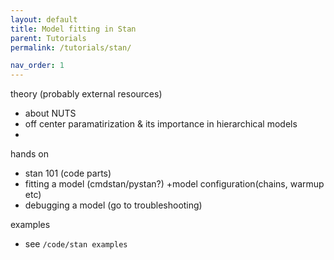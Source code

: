 ```yaml
---
layout: default
title: Model fitting in Stan
parent: Tutorials
permalink: /tutorials/stan/

nav_order: 1
---
```


theory (probably external resources)
- about NUTS
- off center paramatirization & its importance in hierarchical models
-


hands on
- stan 101 (code parts)
- fitting a model (cmdstan/pystan?) +model configuration(chains, warmup etc)
- debugging a model (go to troubleshooting)

examples
- see `/code/stan examples`

